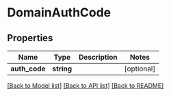 # DomainAuthCode

## Properties
Name | Type | Description | Notes
------------ | ------------- | ------------- | -------------
**auth_code** | **string** |  | [optional] 

[[Back to Model list]](../../README.md#documentation-for-models) [[Back to API list]](../../README.md#documentation-for-api-endpoints) [[Back to README]](../../README.md)

